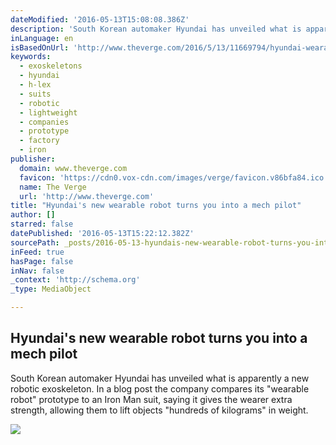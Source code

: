 ```yaml
---
dateModified: '2016-05-13T15:08:08.386Z'
description: 'South Korean automaker Hyundai has unveiled what is apparently a new robotic exoskeleton. In a blog post the company compares its "wearable robot" prototype to an Iron Man suit, saying it gives the wearer extra strength, allowing them to lift objects "hundreds of kilograms" in weight.'
inLanguage: en
isBasedOnUrl: 'http://www.theverge.com/2016/5/13/11669794/hyundai-wearable-robot-prototype-pictures'
keywords:
  - exoskeletons
  - hyundai
  - h-lex
  - suits
  - robotic
  - lightweight
  - companies
  - prototype
  - factory
  - iron
publisher:
  domain: www.theverge.com
  favicon: 'https://cdn0.vox-cdn.com/images/verge/favicon.v86bfa84.ico'
  name: The Verge
  url: 'http://www.theverge.com'
title: "Hyundai's new wearable robot turns you into a mech pilot"
author: []
starred: false
datePublished: '2016-05-13T15:22:12.382Z'
sourcePath: _posts/2016-05-13-hyundais-new-wearable-robot-turns-you-into-a-mech-pilot.md
inFeed: true
hasPage: false
inNav: false
_context: 'http://schema.org'
_type: MediaObject

---
```

<article style=""><h1>Hyundai's new wearable robot turns you into a mech pilot</h1><p>South Korean automaker Hyundai has unveiled what is apparently a new robotic exoskeleton. In a blog post the company compares its "wearable robot" prototype to an Iron Man suit, saying it gives the wearer extra strength, allowing them to lift objects "hundreds of kilograms" in weight.</p><img src="https://cdn0.vox-cdn.com/thumbor/2pn5u1Re-f2zG8yIg86LmCsGTQM=/0x102:735x515/1600x900/cdn0.vox-cdn.com/uploads/chorus_image/image/49586501/Screen_Shot_2016-05-13_at_9.02.15_AM.0.0.png" /></article>